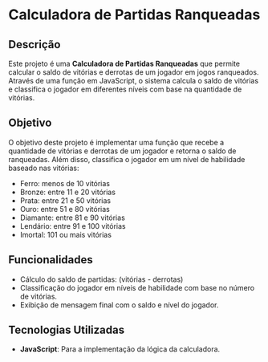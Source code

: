 # Calculadora de Partidas Ranqueadas

## Descrição

Este projeto é uma **Calculadora de Partidas Ranqueadas** que permite calcular o saldo de vitórias e derrotas de um jogador em jogos ranqueados. Através de uma função em JavaScript, o sistema calcula o saldo de vitórias e classifica o jogador em diferentes níveis com base na quantidade de vitórias.

## Objetivo

O objetivo deste projeto é implementar uma função que recebe a quantidade de vitórias e derrotas de um jogador e retorna o saldo de ranqueadas. Além disso, classifica o jogador em um nível de habilidade baseado nas vitórias:

- Ferro: menos de 10 vitórias
- Bronze: entre 11 e 20 vitórias
- Prata: entre 21 e 50 vitórias
- Ouro: entre 51 e 80 vitórias
- Diamante: entre 81 e 90 vitórias
- Lendário: entre 91 e 100 vitórias
- Imortal: 101 ou mais vitórias

## Funcionalidades

- Cálculo do saldo de partidas: (vitórias - derrotas)
- Classificação do jogador em níveis de habilidade com base no número de vitórias.
- Exibição de mensagem final com o saldo e nível do jogador.

## Tecnologias Utilizadas

- **JavaScript**: Para a implementação da lógica da calculadora.
